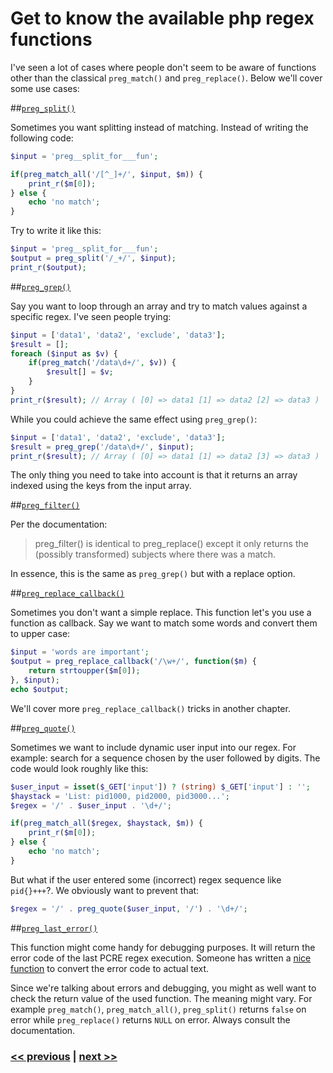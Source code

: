 # Get to know the available php regex functions

I've seen a lot of cases where people don't seem to be aware of functions other than the classical `preg_match()` and `preg_replace()`. Below we'll cover some use cases:

##[`preg_split()`](https://php.net/manual/en/function.preg-split.php)

Sometimes you want splitting instead of matching. Instead of writing the following code:
```php
$input = 'preg__split_for___fun';

if(preg_match_all('/[^_]+/', $input, $m)) {
    print_r($m[0]);
} else {
    echo 'no match';
}
```
Try to write it like this:
```php
$input = 'preg__split_for___fun';
$output = preg_split('/_+/', $input);
print_r($output);
```

##[`preg_grep()`](https://php.net/manual/en/function.preg-grep.php)

Say you want to loop through an array and try to match values against a specific regex. I've seen people trying:

```php
$input = ['data1', 'data2', 'exclude', 'data3'];
$result = [];
foreach ($input as $v) {
    if(preg_match('/data\d+/', $v)) {
        $result[] = $v;
    }
}
print_r($result); // Array ( [0] => data1 [1] => data2 [2] => data3 )
```
While you could achieve the same effect using `preg_grep()`:
```php
$input = ['data1', 'data2', 'exclude', 'data3'];
$result = preg_grep('/data\d+/', $input);
print_r($result); // Array ( [0] => data1 [1] => data2 [3] => data3 ) 
```
The only thing you need to take into account is that it returns an array indexed using the keys from the input array.



##[`preg_filter()`](https://php.net/manual/en/function.preg-filter.php)

Per the documentation:

> preg_filter() is identical to preg_replace() except it only returns the (possibly transformed) subjects where there was a match.

In essence, this is the same as `preg_grep()` but with a replace option.


##[`preg_replace_callback()`](https://php.net/manual/en/function.preg-replace-callback.php)

Sometimes you don't want a simple replace. This function let's you use a function as callback. Say we want to match some words and convert them to upper case:

```php
$input = 'words are important';
$output = preg_replace_callback('/\w+/', function($m) {
    return strtoupper($m[0]);
}, $input);
echo $output;
```
We'll cover more `preg_replace_callback()` tricks in another chapter.



##[`preg_quote()`](https://php.net/manual/en/function.preg-quote.php)

Sometimes we want to include dynamic user input into our regex. For example: search for a sequence chosen by the user followed by digits. The code would look roughly like this:

```php
$user_input = isset($_GET['input']) ? (string) $_GET['input'] : '';
$haystack = 'List: pid1000, pid2000, pid3000...';
$regex = '/' . $user_input . '\d+/';

if(preg_match_all($regex, $haystack, $m)) {
    print_r($m[0]);
} else {
    echo 'no match';
}
```

But what if the user entered some (incorrect) regex sequence like `pid{}+++`?. We obviously want to prevent that:
```php
$regex = '/' . preg_quote($user_input, '/') . '\d+/'; 
```


##[`preg_last_error()`](https://php.net/manual/en/function.preg-last-error.php)

This function might come handy for debugging purposes. It will return the error code of the last PCRE regex execution. Someone has written a [nice function](https://php.net/manual/en/function.preg-last-error.php#112449) to convert the error code to actual text.

Since we're talking about errors and debugging, you might as well want to check the return value of the used function. The meaning might vary. For example `preg_match()`, `preg_match_all()`, `preg_split()` returns `false` on error while `preg_replace()` returns `NULL` on error. Always consult the documentation.


### [<< previous](01%20Avoid%20using%20regex%20whenever%20possible.md) | [next >>](03%20A%20note%20on%20security.md)
